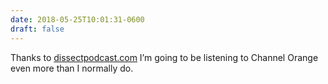 ```yaml
---
date: 2018-05-25T10:01:31-0600
draft: false
---
```


Thanks to [dissectpodcast.com](https://dissectpodcast.com) I’m going to be listening to Channel Orange even more than I normally do.

